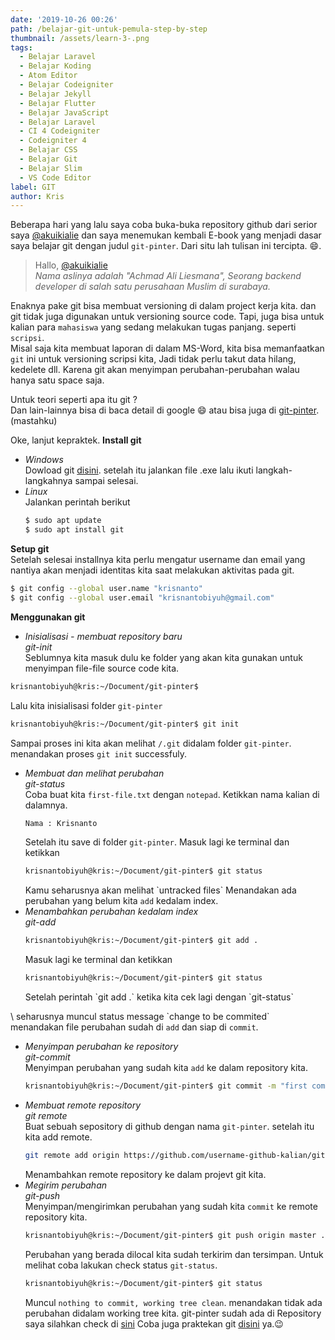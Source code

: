 ```yaml
---
date: '2019-10-26 00:26'
path: /belajar-git-untuk-pemula-step-by-step
thumbnail: /assets/learn-3-.png
tags:
  - Belajar Laravel
  - Belajar Koding
  - Atom Editor
  - Belajar Codeigniter
  - Belajar Jekyll
  - Belajar Flutter
  - Belajar JavaScript
  - Belajar Laravel
  - CI 4 Codeigniter
  - Codeigniter 4
  - Belajar CSS
  - Belajar Git
  - Belajar Slim
  - VS Code Editor
label: GIT
author: Kris
---
```

Beberapa hari yang lalu saya coba buka-buka repository github dari serior saya
[@akuikialie](https://github.com/akuikialie)
dan saya menemukan kembali E-book yang menjadi dasar saya belajar git dengan judul
`git-pinter`. Dari situ lah tulisan ini tercipta. 😄.

> Hallo, [@akuikialie](https://github.com/akuikialie)<br>
> _Nama aslinya adalah "Achmad Ali Liesmana", Seorang backend developer di salah satu perusahaan Muslim di surabaya._

Enaknya pake git bisa membuat versioning di dalam project kerja kita. dan git tidak juga digunakan untuk versioning source code.
Tapi, juga bisa untuk kalian para `mahasiswa` yang sedang melakukan tugas panjang. seperti `scripsi`. <br>
Misal saja kita membuat laporan di dalam MS-Word, kita bisa memanfaatkan `git` ini untuk versioning scripsi kita,
Jadi tidak perlu takut data hilang, kedelete dll. Karena git akan menyimpan perubahan-perubahan walau hanya satu space saja.

Untuk teori seperti apa itu git ?<br>
Dan lain-lainnya bisa di baca detail di google 😄 atau bisa juga di [git-pinter](https://github.com/akuikialie/git-pinter/blob/master/git-pinter.pdf).(mastahku)

Oke, lanjut kepraktek.
 **Install git**

* _Windows_ <br>
  Dowload git [disini](https://git-scm.com/download/win). setelah itu jalankan file .exe lalu ikuti langkah-langkahnya sampai selesai.
* _Linux_ <br>
  Jalankan perintah berikut
  ```bash
  $ sudo apt update
  $ sudo apt install git
  ```

**Setup git** <br>
    Setelah selesai installnya kita perlu mengatur username dan email yang nantiya akan menjadi identitas
    kita saat melakukan aktivitas pada git.

```bash
$ git config --global user.name "krisnanto"
$ git config --global user.email "krisnantobiyuh@gmail.com"
```

**Menggunakan git**

* _Inisialisasi - membuat repository baru_ <br>
  _git-init_ <br>
  Seblumnya kita masuk dulu ke folder yang akan kita gunakan untuk menyimpan file-file source code kita.

```bash
krisnantobiyuh@kris:~/Document/git-pinter$
```

  Lalu kita inisialisasi folder `git-pinter`

```bash
krisnantobiyuh@kris:~/Document/git-pinter$ git init
```

  Sampai proses ini kita akan melihat `/.git` didalam folder `git-pinter`. menandakan proses `git init` successfuly.

* _Membuat dan melihat perubahan_ <br>
  _git-status_ <br>
  Coba buat kita `first-file.txt` dengan `notepad`. Ketikkan nama kalian di dalamnya.
  ```bash
  Nama : Krisnanto
  ```
    Setelah itu save di folder `git-pinter`.
    Masuk lagi ke terminal dan ketikkan
  ```bash
  krisnantobiyuh@kris:~/Document/git-pinter$ git status
  ```
  Kamu seharusnya akan melihat \`untracked files\`
  Menandakan ada perubahan yang belum kita `add` kedalam index.
* _Menambahkan perubahan kedalam index_ <br>
  _git-add_ <br>
  ```bash
  krisnantobiyuh@kris:~/Document/git-pinter$ git add .
  ```
    Masuk lagi ke terminal dan ketikkan
  ```bash
  krisnantobiyuh@kris:~/Document/git-pinter$ git status
  ```
    Setelah perintah \`git add .\` ketika kita cek lagi dengan \`git-status\`

\    seharusnya muncul status message \`change to be commited\`<br>
         menandakan file perubahan sudah di `add` dan siap di `commit`.

* _Menyimpan perubahan ke repository_ <br>
  _git-commit_ <br>
    Menyimpan perubahan yang sudah kita `add` ke dalam repository kita.
  ```bash
  krisnantobiyuh@kris:~/Document/git-pinter$ git commit -m "first commit" .
  ```
* _Membuat remote repository_ <br>
  _git remote_ <br>
    Buat sebuah sepository di github dengan nama `git-pinter`. setelah itu kita add remote.
  ```bash
  git remote add origin https://github.com/username-github-kalian/git-pinter.git
  ```
    Menambahkan remote repository ke dalam projevt git kita.
* _Megirim perubahan_ <br>
  _git-push_ <br>
    Menyimpan/mengirimkan perubahan yang sudah kita `commit` ke remote repository kita.
  ```bash
  krisnantobiyuh@kris:~/Document/git-pinter$ git push origin master .
  ```
    Perubahan yang berada dilocal kita sudah terkirim dan tersimpan.
    Untuk melihat coba lakukan check status `git-status`.
  ```bash
  krisnantobiyuh@kris:~/Document/git-pinter$ git status
  ```
    Muncul `nothing to commit, working tree clean`. menandakan tidak ada perubahan didalam working tree kita.
    git-pinter sudah ada di Repository saya silahkan check di [sini](https://github.com/krisnantobiyuh/git-pinter)
    Coba juga praktekan git [disini](https://codesaya.com/git) ya.😉
